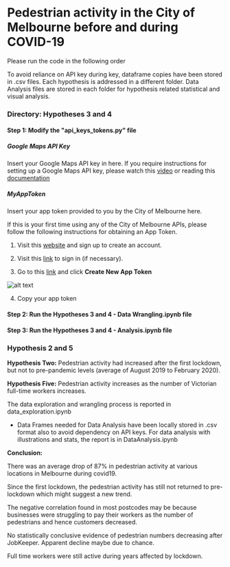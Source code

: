 # Pedestrian activity in the City of Melbourne before and during COVID-19
 Please run the code in the following order

To avoid reliance on API key during key, dataframe copies have been stored in .csv files.
Each hypothesis is addressed in a different folder.
Data Analysis files are stored in each folder for hypothesis related statistical and visual analysis.


### Directory: Hypotheses 3 and 4
#### Step 1: Modify the "api_keys_tokens.py" file

##### Google Maps API Key
Insert your Google Maps API key in here.
If you require instructions for setting up a Google Maps API key, please watch this [video](https://www.youtube.com/watch?v=2_HZObVbe-g&t=10s) or reading this [documentation](https://developers.google.com/maps/documentation/javascript/get-api-key)


##### MyAppToken
Insert your app token provided to you by the City of Melbourne here.

If this is your first time using any of the City of Melbourne APIs, please follow the following instructions for obtaining an App Token.

1) Visit this [website](https://data.melbourne.vic.gov.au/signup) and sign up to create an account.

2) Visit this [link](https://data.melbourne.vic.gov.au/login) to sign in (if necessary).

3) Go to this [link](https://data.melbourne.vic.gov.au/profile/edit/developer_settings) and click **Create New App Token**

![alt text](https://github.com/James-Akerman/project-one/blob/main/Readme%20images/get%20app%20token.PNG "Create New App Token")

4) Copy your app token

#### Step 2: Run the Hypotheses 3 and 4 - Data Wrangling.ipynb file

#### Step 3: Run the Hypotheses 3 and 4 - Analysis.ipynb file

### Hypothesis 2 and 5
**Hypothesis Two:** Pedestrian activity had increased after the first lockdown, but not to pre-pandemic levels (average of August 2019 to February 2020).

**Hypothesis Five:** Pedestrian activity increases as the number of Victorian full-time workers increases.

The data exploration and wrangling process is reported in data_exploration.ipynb
- Data Frames needed for Data Analysis have been locally stored in .csv format also to avoid dependency on API keys.
For data analysis with illustrations and stats, the report is in DataAnalysis.ipynb


**Conclusion:**

There was an average drop of 87% in pedestrian activity at various locations in Melbourne during covid19.

Since the first lockdown, the pedestrian activity has still not returned to pre-lockdown which might suggest a new trend.

The negative correlation found in most postcodes may be because businesses were struggling to pay their workers as the number of pedestrians and hence customers decreased.

No statistically conclusive evidence of pedestrian numbers decreasing after JobKeeper. Apparent decline maybe due to chance.

Full time workers were still active during years affected by lockdown. 


